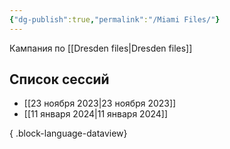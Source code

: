 ```yaml
---
{"dg-publish":true,"permalink":"/Miami Files/"}
---
```


Кампания по [[Dresden files\|Dresden files]]
## Список сессий
- [[23 ноября 2023\|23 ноября 2023]]
- [[11 января 2024\|11 января 2024]]

{ .block-language-dataview}

